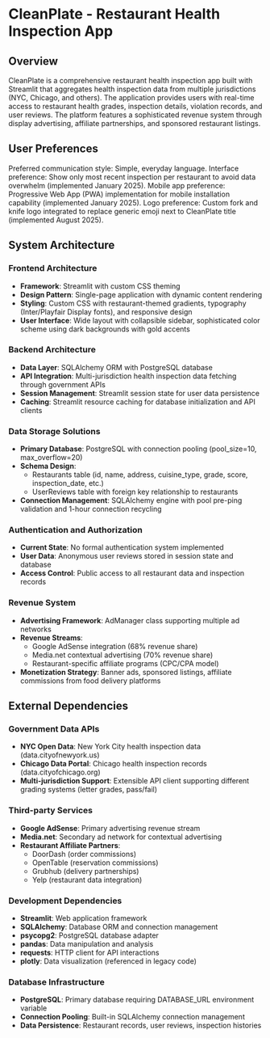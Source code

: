 # CleanPlate - Restaurant Health Inspection App

## Overview

CleanPlate is a comprehensive restaurant health inspection app built with Streamlit that aggregates health inspection data from multiple jurisdictions (NYC, Chicago, and others). The application provides users with real-time access to restaurant health grades, inspection details, violation records, and user reviews. The platform features a sophisticated revenue system through display advertising, affiliate partnerships, and sponsored restaurant listings.

## User Preferences

Preferred communication style: Simple, everyday language.
Interface preference: Show only most recent inspection per restaurant to avoid data overwhelm (implemented January 2025).
Mobile app preference: Progressive Web App (PWA) implementation for mobile installation capability (implemented January 2025).
Logo preference: Custom fork and knife logo integrated to replace generic emoji next to CleanPlate title (implemented August 2025).

## System Architecture

### Frontend Architecture
- **Framework**: Streamlit with custom CSS theming
- **Design Pattern**: Single-page application with dynamic content rendering
- **Styling**: Custom CSS with restaurant-themed gradients, typography (Inter/Playfair Display fonts), and responsive design
- **User Interface**: Wide layout with collapsible sidebar, sophisticated color scheme using dark backgrounds with gold accents

### Backend Architecture
- **Data Layer**: SQLAlchemy ORM with PostgreSQL database
- **API Integration**: Multi-jurisdiction health inspection data fetching through government APIs
- **Session Management**: Streamlit session state for user data persistence
- **Caching**: Streamlit resource caching for database initialization and API clients

### Data Storage Solutions
- **Primary Database**: PostgreSQL with connection pooling (pool_size=10, max_overflow=20)
- **Schema Design**: 
  - Restaurants table (id, name, address, cuisine_type, grade, score, inspection_date, etc.)
  - UserReviews table with foreign key relationship to restaurants
- **Connection Management**: SQLAlchemy engine with pool pre-ping validation and 1-hour connection recycling

### Authentication and Authorization
- **Current State**: No formal authentication system implemented
- **User Data**: Anonymous user reviews stored in session state and database
- **Access Control**: Public access to all restaurant data and inspection records

### Revenue System
- **Advertising Framework**: AdManager class supporting multiple ad networks
- **Revenue Streams**: 
  - Google AdSense integration (68% revenue share)
  - Media.net contextual advertising (70% revenue share)
  - Restaurant-specific affiliate programs (CPC/CPA model)
- **Monetization Strategy**: Banner ads, sponsored listings, affiliate commissions from food delivery platforms

## External Dependencies

### Government Data APIs
- **NYC Open Data**: New York City health inspection data (data.cityofnewyork.us)
- **Chicago Data Portal**: Chicago health inspection records (data.cityofchicago.org)
- **Multi-jurisdiction Support**: Extensible API client supporting different grading systems (letter grades, pass/fail)

### Third-party Services
- **Google AdSense**: Primary advertising revenue stream
- **Media.net**: Secondary ad network for contextual advertising
- **Restaurant Affiliate Partners**: 
  - DoorDash (order commissions)
  - OpenTable (reservation commissions)
  - Grubhub (delivery partnerships)
  - Yelp (restaurant data integration)

### Development Dependencies
- **Streamlit**: Web application framework
- **SQLAlchemy**: Database ORM and connection management
- **psycopg2**: PostgreSQL database adapter
- **pandas**: Data manipulation and analysis
- **requests**: HTTP client for API interactions
- **plotly**: Data visualization (referenced in legacy code)

### Database Infrastructure
- **PostgreSQL**: Primary database requiring DATABASE_URL environment variable
- **Connection Pooling**: Built-in SQLAlchemy connection management
- **Data Persistence**: Restaurant records, user reviews, inspection histories